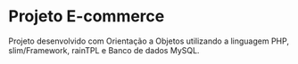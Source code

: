 # Projeto E-commerce

Projeto desenvolvido com Orientação a Objetos utilizando a linguagem PHP, slim/Framework, rainTPL e Banco de dados MySQL.

